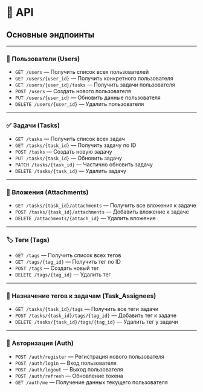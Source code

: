 # 📡 API

## Основные эндпоинты

___

### 👤 Пользователи (Users)

- `GET /users` — Получить список всех пользователей  
- `GET /users/{user_id}` — Получить конкретного пользователя  
- `GET /users/{user_id}/tasks` — Получить задачи пользователя  
- `POST /users` — Создать нового пользователя  
- `PUT /users/{user_id}` — Обновить данные пользователя  
- `DELETE /users/{user_id}` — Удалить пользователя  

---

### ✅ Задачи (Tasks)

- `GET /tasks` — Получить список всех задач  
- `GET /tasks/{task_id}` — Получить задачу по ID  
- `POST /tasks` — Создать новую задачу  
- `PUT /tasks/{task_id}` — Обновить задачу
- `PATCH /tasks/{task_id}` — Частично обновить задачу
- `DELETE /tasks/{task_id}` — Удалить задачу  

---

### 📎 Вложения (Attachments)

- `GET /tasks/{task_id}/attachments` — Получить все вложения к задаче  
- `POST /tasks/{task_id}/attachments` — Добавить вложение к задаче  
- `DELETE /attachments/{attach_id}` — Удалить вложение  

---

### 🏷️ Теги (Tags)

- `GET /tags` — Получить список всех тегов  
- `GET /tags/{tag_id}` — Получить тег по ID  
- `POST /tags` — Создать новый тег  
- `DELETE /tags/{tag_id}` — Удалить тег  

---

### 🔗 Назначение тегов к задачам (Task_Assignees)

- `GET /tasks/{task_id}/tags` — Получить все теги задачи  
- `POST /tasks/{task_id}/tags/{tag_id}` — Добавить тег к задаче  
- `DELETE /tasks/{task_id}/tags/{tag_id}` — Удалить тег у задачи  

---

### 🔐 Авторизация (Auth)

- `POST /auth/register` — Регистрация нового пользователя  
- `POST /auth/login` — Вход пользователя  
- `POST /auth/logout` — Выход пользователя  
- `POST /auth/refresh` — Обновление токена  
- `GET /auth/me` — Получение данных текущего пользователя  
